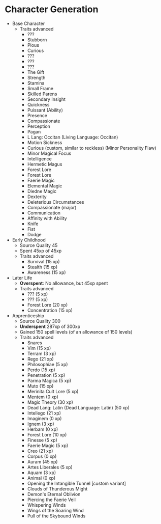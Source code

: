 # Character Generation
+ Base Character
    + Traits advanced
        + ???
        + Stubborn
        + Pious
        + Curious
        + ???
        + ???
        + ???
        + The Gift
        + Strength
        + Stamina
        + Small Frame
        + Skilled Parens
        + Secondary Insight
        + Quickness
        + Puissant (Ability)
        + Presence
        + Compassionate
        + Perception
        + Pagan
        + L Lang: Occitan (Living Language: Occitan)
        + Motion Sickness
        + Curious (custom, similar to reckless) (Minor Personality Flaw)
        + Minor Magical Focus
        + Intelligence
        + Hermetic Magus
        + Forest Lore
        + Forest Lore
        + Faerie Magic
        + Elemental Magic
        + Diedne Magic
        + Dexterity
        + Deleterious Circumstances
        + Compassionate (major)
        + Communication
        + Affinity with Ability
        + Knife
        + Fist
        + Dodge
+ Early Childhood
    + Source Quality 45
    + Spent 45xp of 45xp
    + Traits advanced
        + Survival (15 xp)
        + Stealth (15 xp)
        + Awareness (15 xp)
+ Later Life
    + **Overspent**: No allowance, but 45xp spent
    + Traits advanced
        + ??? (5 xp)
        + ??? (5 xp)
        + Forest Lore (20 xp)
        + Concentration (15 xp)
+ Apprenticeship
    + Source Quality 300
    + **Underspent** 287xp of 300xp
    + Gained 150 spell levels (of an allowance of 150 levels)
    + Traits advanced
        + Snares
        + Vim (15 xp)
        + Terram (3 xp)
        + Rego (21 xp)
        + Philosophiae (5 xp)
        + Perdo (15 xp)
        + Penetration (5 xp)
        + Parma Magica (5 xp)
        + Muto (15 xp)
        + Merinita Cult Lore (5 xp)
        + Mentem (0 xp)
        + Magic Theory (30 xp)
        + Dead Lang: Latin (Dead Language: Latin) (50 xp)
        + Intellego (21 xp)
        + Imaginem (0 xp)
        + Ignem (3 xp)
        + Herbam (0 xp)
        + Forest Lore (10 xp)
        + Finesse (5 xp)
        + Faerie Magic (5 xp)
        + Creo (21 xp)
        + Corpus (0 xp)
        + Auram (45 xp)
        + Artes Liberales (5 xp)
        + Aquam (3 xp)
        + Animal (0 xp)
        + Opening the Intangible Tunnel [custom variant]
        + Clouds of Thunderous Might
        + Demon's Eternal Oblivion
        + Piercing the Faerie Veil
        + Whispering Winds
        + Wings of the Soaring Wind
        + Pull of the Skybound Winds
